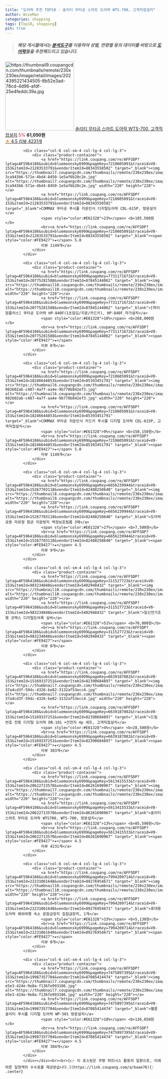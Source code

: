 ```yaml
---
title: "도어락 추천 TOP10 - 솔리티 무타공 스마트 도어락 WTS-700, 고객직접설치"
author: WiseMan
categories: shopping
tags: [Top10, shopping]
pin: true
---
```


> ##### 해당 게시물에서는 [**분석도구**](https://itemscout.io/)를 이용하여 **성별**, **연령별** 등의 데이터를 바탕으로 [**도어락**](https://link.coupang.com/a/baae76)들을 추천해드리고 있습니다.
<div class="container"><div class="row">
            <div class="col-6 col-sm-4 col-lg-4 col-lg-3">
                <div class="product-container">
                    <a href="https://link.coupang.com/re/AFFSDP?lptag=AF5964186&subid=bluemoonsky6999&pageKey=5613415533&traceid=V0-153&itemId=9077032178&vendorItemId=76363310615" target="_blank"><img src="https://thumbnail9.coupangcdn.com/thumbnails/remote/230x230ex/image/retail/images/2024395221434505-8b52e3ad-78cd-4d96-afdf-25e4feddc39a.jpg" alt="https://thumbnail9.coupangcdn.com/thumbnails/remote/230x230ex/image/retail/images/2024395221434505-8b52e3ad-78cd-4d96-afdf-25e4feddc39a.jpg" width="220" height="220"></a>
                    <a href="https://link.coupang.com/re/AFFSDP?lptag=AF5964186&subid=bluemoonsky6999&pageKey=5613415533&traceid=V0-153&itemId=9077032178&vendorItemId=76363310615" target="_blank">솔리티 무타공 스마트 도어락 WTS-700, 고객직접설치</a>
                    <span style="color:#E61328">5%</span> <b>61,050원</b>
                    <br><a href="https://link.coupang.com/re/AFFSDP?lptag=AF5964186&subid=bluemoonsky6999&pageKey=5613415533&traceid=V0-153&itemId=9077032178&vendorItemId=76363310615" target="_blank"><span style="color:#FE9427">★</span> 4.5
                    리뷰 4231개</a>
                </div>
            </div>
            
            <div class="col-6 col-sm-4 col-lg-4 col-lg-3">
                <div class="product-container">
                    <a href="https://link.coupang.com/re/AFFSDP?lptag=AF5964186&subid=bluemoonsky6999&pageKey=7210605091&traceid=V0-153&itemId=21283533791&vendorItemId=88343558502" target="_blank"><img src="https://thumbnail7.coupangcdn.com/thumbnails/remote/230x230ex/image/retail/images/1149851976039000-3ca943b6-571e-4bd4-8450-1e5af6b20c2e.jpg" alt="https://thumbnail7.coupangcdn.com/thumbnails/remote/230x230ex/image/retail/images/1149851976039000-3ca943b6-571e-4bd4-8450-1e5af6b20c2e.jpg" width="220" height="220"></a>
                    <a href="https://link.coupang.com/re/AFFSDP?lptag=AF5964186&subid=bluemoonsky6999&pageKey=7210605091&traceid=V0-153&itemId=21283533791&vendorItemId=88343558502" target="_blank">COMMAX 무타공 푸시풀 지문인식 디지털도어락 CDL-615P, 방문설치</a>
                    <span style="color:#E61328">23%</span> <b>185,500원</b>
                    <br><a href="https://link.coupang.com/re/AFFSDP?lptag=AF5964186&subid=bluemoonsky6999&pageKey=7210605091&traceid=V0-153&itemId=21283533791&vendorItemId=88343558502" target="_blank"><span style="color:#FE9427">★</span> 5.0
                    리뷰 1149개</a>
                </div>
            </div>
            
            <div class="col-6 col-sm-4 col-lg-4 col-lg-3">
                <div class="product-container">
                    <a href="https://link.coupang.com/re/AFFSDP?lptag=AF5964186&subid=bluemoonsky6999&pageKey=7731171672&traceid=V0-153&itemId=20775281588&vendorItemId=87845144062" target="_blank"><img src="https://thumbnail10.coupangcdn.com/thumbnails/remote/230x230ex/image/vendor_inventory/905f/7bcbacaf5db11eca4f6dc2185d9bf059ce56852fc62de64c97e2572b6c32.jpg" alt="https://thumbnail10.coupangcdn.com/thumbnails/remote/230x230ex/image/vendor_inventory/905f/7bcbacaf5db11eca4f6dc2185d9bf059ce56852fc62de64c97e2572b6c32.jpg" width="220" height="220"></a>
                    <a href="https://link.coupang.com/re/AFFSDP?lptag=AF5964186&subid=bluemoonsky6999&pageKey=7731171672&traceid=V0-153&itemId=20775281588&vendorItemId=87845144062" target="_blank">[하이원플러스] 무타공 도어락 HP-840F(1초잠김/지문/카드키), HP-840F_자가설치</a>
                    <span style="color:#E61328">10%</span> <b>268,000원</b>
                    <br><a href="https://link.coupang.com/re/AFFSDP?lptag=AF5964186&subid=bluemoonsky6999&pageKey=7731171672&traceid=V0-153&itemId=20775281588&vendorItemId=87845144062" target="_blank"><span style="color:#FE9427">★</span> 
                    리뷰 0개</a>
                </div>
            </div>
            
            <div class="col-6 col-sm-4 col-lg-4 col-lg-3">
                <div class="product-container">
                    <a href="https://link.coupang.com/re/AFFSDP?lptag=AF5964186&subid=bluemoonsky6999&pageKey=7210605091&traceid=V0-153&itemId=18246644853&vendorItemId=85393451791" target="_blank"><img src="https://thumbnail6.coupangcdn.com/thumbnails/remote/230x230ex/image/retail/images/3121676620667775-982602ab-c487-4a7f-aa4e-9b778b842ef3.jpg" alt="https://thumbnail6.coupangcdn.com/thumbnails/remote/230x230ex/image/retail/images/3121676620667775-982602ab-c487-4a7f-aa4e-9b778b842ef3.jpg" width="220" height="220"></a>
                    <a href="https://link.coupang.com/re/AFFSDP?lptag=AF5964186&subid=bluemoonsky6999&pageKey=7210605091&traceid=V0-153&itemId=18246644853&vendorItemId=85393451791" target="_blank">COMMAX 무타공 지문인식 카드키 푸시풀 디지털 도어락 CDL-615P, 고객직접설치</a>
                    <span style="color:#E61328">9%</span> <b>150,150원</b>
                    <br><a href="https://link.coupang.com/re/AFFSDP?lptag=AF5964186&subid=bluemoonsky6999&pageKey=7210605091&traceid=V0-153&itemId=18246644853&vendorItemId=85393451791" target="_blank"><span style="color:#FE9427">★</span> 5.0
                    리뷰 1149개</a>
                </div>
            </div>
            
            <div class="col-6 col-sm-4 col-lg-4 col-lg-3">
                <div class="product-container">
                    <a href="https://link.coupang.com/re/AFFSDP?lptag=AF5964186&subid=bluemoonsky6999&pageKey=6656239944&traceid=V0-153&itemId=15267703118&vendorItemId=82488258640" target="_blank"><img src="https://thumbnail8.coupangcdn.com/thumbnails/remote/230x230ex/image/vendor_inventory/6ab3/a015687518b1cc822a016562785ebd68a4c61d386ff819b1b29be6c59d5b.jpg" alt="https://thumbnail8.coupangcdn.com/thumbnails/remote/230x230ex/image/vendor_inventory/6ab3/a015687518b1cc822a016562785ebd68a4c61d386ff819b1b29be6c59d5b.jpg" width="220" height="220"></a>
                    <a href="https://link.coupang.com/re/AFFSDP?lptag=AF5964186&subid=bluemoonsky6999&pageKey=6656239944&traceid=V0-153&itemId=15267703118&vendorItemId=82488258640" target="_blank">도어락 공용 자유형 항균 지문방지 액정보호필름 3매</a>
                    <span style="color:#E61328">27%</span> <b>7,500원</b>
                    <br><a href="https://link.coupang.com/re/AFFSDP?lptag=AF5964186&subid=bluemoonsky6999&pageKey=6656239944&traceid=V0-153&itemId=15267703118&vendorItemId=82488258640" target="_blank"><span style="color:#FE9427">★</span> 4.5
                    리뷰 9개</a>
                </div>
            </div>
            
            <div class="col-6 col-sm-4 col-lg-4 col-lg-3">
                <div class="product-container">
                    <a href="https://link.coupang.com/re/AFFSDP?lptag=AF5964186&subid=bluemoonsky6999&pageKey=311527723&traceid=V0-153&itemId=983234848&vendorItemId=5402948432" target="_blank"><img src="https://thumbnail10.coupangcdn.com/thumbnails/remote/230x230ex/image/vendor_inventory/9f31/c61aaaccafeb844e85f2543bb30a6598181aeebabba9a4bf143cf357d952.jpg" alt="https://thumbnail10.coupangcdn.com/thumbnails/remote/230x230ex/image/vendor_inventory/9f31/c61aaaccafeb844e85f2543bb30a6598181aeebabba9a4bf143cf357d952.jpg" width="220" height="220"></a>
                    <a href="https://link.coupang.com/re/AFFSDP?lptag=AF5964186&subid=bluemoonsky6999&pageKey=311527723&traceid=V0-153&itemId=983234848&vendorItemId=5402948432" target="_blank">일신전기조명 코맥스 디지털도어록 실버</a>
                    <span style="color:#E61328">51%</span> <b>70,000원</b>
                    <br><a href="https://link.coupang.com/re/AFFSDP?lptag=AF5964186&subid=bluemoonsky6999&pageKey=311527723&traceid=V0-153&itemId=983234848&vendorItemId=5402948432" target="_blank"><span style="color:#FE9427">★</span> 
                    리뷰 0개</a>
                </div>
            </div>
            
            <div class="col-6 col-sm-4 col-lg-4 col-lg-3">
                <div class="product-container">
                    <a href="https://link.coupang.com/re/AFFSDP?lptag=AF5964186&subid=bluemoonsky6999&pageKey=6639187082&traceid=V0-153&itemId=15169337251&vendorItemId=82390684897" target="_blank"><img src="https://thumbnail7.coupangcdn.com/thumbnails/remote/230x230ex/image/retail/images/537152948238240-37a4cd3f-594c-4326-be82-3132af53ecc4.jpg" alt="https://thumbnail7.coupangcdn.com/thumbnails/remote/230x230ex/image/retail/images/537152948238240-37a4cd3f-594c-4326-be82-3132af53ecc4.jpg" width="220" height="220"></a>
                    <a href="https://link.coupang.com/re/AFFSDP?lptag=AF5964186&subid=bluemoonsky6999&pageKey=6639187082&traceid=V0-153&itemId=15169337251&vendorItemId=82390684897" target="_blank">드림 번호 전용 디지털 도어락 DR-101 +건전지 4p 세트, 고객직접설치</a>
                    <span style="color:#E61328">4%</span> <b>28,500원</b>
                    <br><a href="https://link.coupang.com/re/AFFSDP?lptag=AF5964186&subid=bluemoonsky6999&pageKey=6639187082&traceid=V0-153&itemId=15169337251&vendorItemId=82390684897" target="_blank"><span style="color:#FE9427">★</span> 4.5
                    리뷰 383개</a>
                </div>
            </div>
            
            <div class="col-6 col-sm-4 col-lg-4 col-lg-3">
                <div class="product-container">
                    <a href="https://link.coupang.com/re/AFFSDP?lptag=AF5964186&subid=bluemoonsky6999&pageKey=5613415533&traceid=V0-153&itemId=20622713570&vendorItemId=86261690967" target="_blank"><img src="https://thumbnail7.coupangcdn.com/thumbnails/remote/230x230ex/image/rs_quotation_api/g2wg6dz7/a8b6a4a82f59427c9bcb56bb9a2a9bf7.jpg" alt="https://thumbnail7.coupangcdn.com/thumbnails/remote/230x230ex/image/rs_quotation_api/g2wg6dz7/a8b6a4a82f59427c9bcb56bb9a2a9bf7.jpg" width="220" height="220"></a>
                    <a href="https://link.coupang.com/re/AFFSDP?lptag=AF5964186&subid=bluemoonsky6999&pageKey=5613415533&traceid=V0-153&itemId=20622713570&vendorItemId=86261690967" target="_blank">솔리티 스마트 무타공 도어락 WTS700, WTS-700, 방문설치</a>
                    <span style="color:#E61328">13%</span> <b>85,590원</b>
                    <br><a href="https://link.coupang.com/re/AFFSDP?lptag=AF5964186&subid=bluemoonsky6999&pageKey=5613415533&traceid=V0-153&itemId=20622713570&vendorItemId=86261690967" target="_blank"><span style="color:#FE9427">★</span> 4.5
                    리뷰 4231개</a>
                </div>
            </div>
            
            <div class="col-6 col-sm-4 col-lg-4 col-lg-3">
                <div class="product-container">
                    <a href="https://link.coupang.com/re/AFFSDP?lptag=AF5964186&subid=bluemoonsky6999&pageKey=7994209714&traceid=V0-153&itemId=22231061648&vendorItemId=89276954671" target="_blank"><img src="https://thumbnail10.coupangcdn.com/thumbnails/remote/230x230ex/image/vendor_inventory/ab26/d19cd5358a50b3a956b6b83686bf8712ce58cfa901694f79b2faf397f3fe.jpg" alt="https://thumbnail10.coupangcdn.com/thumbnails/remote/230x230ex/image/vendor_inventory/ab26/d19cd5358a50b3a956b6b83686bf8712ce58cfa901694f79b2faf397f3fe.jpg" width="220" height="220"></a>
                    <a href="https://link.coupang.com/re/AFFSDP?lptag=AF5964186&subid=bluemoonsky6999&pageKey=7994209714&traceid=V0-153&itemId=22231061648&vendorItemId=89276954671" target="_blank">휴대용 도어락 해외여행 숙소 문잠금장치 집잠금장치, 1개</a>
                    <span style="color:#E61328">33%</span> <b>5,130원</b>
                    <br><a href="https://link.coupang.com/re/AFFSDP?lptag=AF5964186&subid=bluemoonsky6999&pageKey=7994209714&traceid=V0-153&itemId=22231061648&vendorItemId=89276954671" target="_blank"><span style="color:#FE9427">★</span> 
                    리뷰 0개</a>
                </div>
            </div>
            
            <div class="col-6 col-sm-4 col-lg-4 col-lg-3">
                <div class="product-container">
                    <a href="https://link.coupang.com/re/AFFSDP?lptag=AF5964186&subid=bluemoonsky6999&pageKey=7475897395&traceid=V0-153&itemId=19987357704&vendorItemId=87085414474" target="_blank"><img src="https://thumbnail7.coupangcdn.com/thumbnails/remote/230x230ex/image/retail/images/2023/09/05/11/6/77b846d0-e5e3-424e-9e8a-f136fe993106.jpg" alt="https://thumbnail7.coupangcdn.com/thumbnails/remote/230x230ex/image/retail/images/2023/09/05/11/6/77b846d0-e5e3-424e-9e8a-f136fe993106.jpg" width="220" height="220"></a>
                    <a href="https://link.coupang.com/re/AFFSDP?lptag=AF5964186&subid=bluemoonsky6999&pageKey=7475897395&traceid=V0-153&itemId=19987357704&vendorItemId=87085414474" target="_blank">웰콤 솔리티 푸시풀 디지털 도어락 WP-501 방문설치</a>
                    <span style="color:#E61328">18%</span> <b>136,050원</b>
                    <br><a href="https://link.coupang.com/re/AFFSDP?lptag=AF5964186&subid=bluemoonsky6999&pageKey=7475897395&traceid=V0-153&itemId=19987357704&vendorItemId=87085414474" target="_blank"><span style="color:#FE9427">★</span> 4.5
                    리뷰 384개</a>
                </div>
            </div>
            </div></div><br><br>[👉 이 포스팅은 쿠팡 파트너스 활동의 일환으로, 이에 따른 일정액의 수수료를 제공받습니다.](https://link.coupang.com/a/baae76){: .center}